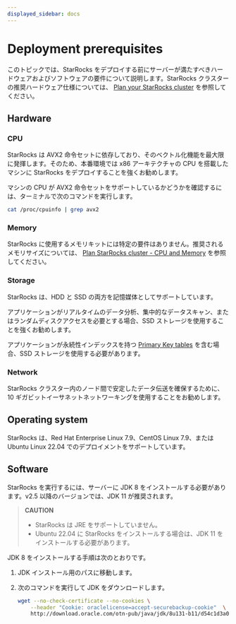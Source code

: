 ```yaml
---
displayed_sidebar: docs
---
```


# Deployment prerequisites

このトピックでは、StarRocks をデプロイする前にサーバーが満たすべきハードウェアおよびソフトウェアの要件について説明します。StarRocks クラスターの推奨ハードウェア仕様については、 [Plan your StarRocks cluster](../deployment/plan_cluster.md) を参照してください。

## Hardware

### CPU

StarRocks は AVX2 命令セットに依存しており、そのベクトル化機能を最大限に発揮します。そのため、本番環境では x86 アーキテクチャの CPU を搭載したマシンに StarRocks をデプロイすることを強くお勧めします。

マシンの CPU が AVX2 命令セットをサポートしているかどうかを確認するには、ターミナルで次のコマンドを実行します。

```Bash
cat /proc/cpuinfo | grep avx2
```

### Memory

StarRocks に使用するメモリキットには特定の要件はありません。推奨されるメモリサイズについては、 [Plan StarRocks cluster - CPU and Memory](../deployment/plan_cluster.md#cpu-and-memory) を参照してください。

### Storage

StarRocks は、HDD と SSD の両方を記憶媒体としてサポートしています。

アプリケーションがリアルタイムのデータ分析、集中的なデータスキャン、またはランダムディスクアクセスを必要とする場合、SSD ストレージを使用することを強くお勧めします。

アプリケーションが永続性インデックスを持つ [Primary Key tables](../table_design/table_types/primary_key_table.md) を含む場合、SSD ストレージを使用する必要があります。

### Network

StarRocks クラスター内のノード間で安定したデータ伝送を確保するために、10 ギガビットイーサネットネットワーキングを使用することをお勧めします。

## Operating system

StarRocks は、Red Hat Enterprise Linux 7.9、CentOS Linux 7.9、または Ubuntu Linux 22.04 でのデプロイメントをサポートしています。

## Software

StarRocks を実行するには、サーバーに JDK 8 をインストールする必要があります。v2.5 以降のバージョンでは、JDK 11 が推奨されます。

> **CAUTION**
>
> - StarRocks は JRE をサポートしていません。
> - Ubuntu 22.04 に StarRocks をインストールする場合は、JDK 11 をインストールする必要があります。

JDK 8 をインストールする手順は次のとおりです。

1. JDK インストール用のパスに移動します。
2. 次のコマンドを実行して JDK をダウンロードします。

   ```Bash
   wget --no-check-certificate --no-cookies \
       --header "Cookie: oraclelicense=accept-securebackup-cookie"  \
       http://download.oracle.com/otn-pub/java/jdk/8u131-b11/d54c1d3a095b4ff2b6607d096fa80163/jdk-8u131-linux-x64.tar.gz
   ```